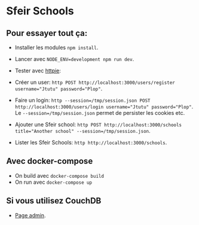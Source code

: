 # Sfeir Schools

## Pour essayer tout ça:

- Installer les modules `npm install`.
- Lancer avec `NODE_ENV=development npm run dev`.

- Tester avec [httpie](https://httpie.org/):

- Créer un user: `http POST http://localhost:3000/users/register username="Jtutu" password="Plop"`.
- Faire un login: `http --session=/tmp/session.json POST http://localhost:3000/users/login username="Jtutu" password="Plop"`. Le `--session=/tmp/session.json` permet de persister les cookies etc.
- Ajouter une Sfeir school: `http POST http://localhost:3000/schools title="Another school" --session=/tmp/session.json`.
- Lister les Sfeir Schools: `http http://localhost:3000/schools`.

## Avec docker-compose

- On build avec `docker-compose build`
- On run avec `docker-compose up`

## Si vous utilisez CouchDB
- [Page admin](http://localhost:5984/_utils/).
